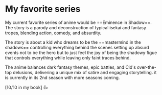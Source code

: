 # My favorite series 

My current favorite series of anime would be ==Eminence in Shadow==.
The story is a parody and deconstruction of typical isekai and fantasy tropes, blending action, comedy, and absurdity.

The story is about a kid who dreams to be the ==mastermind in the shadows== controlling everything behind the scenes setting up absurd events
not to be the hero but to just feel the joy of being the shadowy figue that controls everything while leaving only faint traces behind.

The anime balances dark fantasy themes, epic battles, and Cid's over-the-top delusions, delivering a unique mix of satire and engaging storytelling.
it is currently in its 2nd season with more seasons coming.

[10/10 in my book] :thumbsup:

